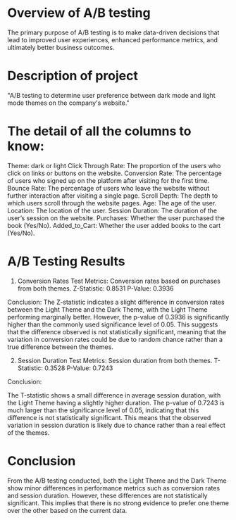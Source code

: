 # Overview of A/B testing
The primary purpose of A/B testing is to make data-driven decisions that lead to improved user experiences, enhanced performance metrics, and ultimately better business outcomes.

# Description of project
"A/B testing to determine user preference between dark mode and light mode themes on the company's website."


# The detail of all the columns to know:

Theme: dark or light
Click Through Rate: The proportion of the users who click on links or buttons on the website.
Conversion Rate: The percentage of users who signed up on the platform after visiting for the first time.
Bounce Rate: The percentage of users who leave the website without further interaction after visiting a single page.
Scroll Depth: The depth to which users scroll through the website pages.
Age: The age of the user.
Location: The location of the user.
Session Duration: The duration of the user’s session on the website.
Purchases: Whether the user purchased the book (Yes/No).
Added_to_Cart: Whether the user added books to the cart (Yes/No).

# A/B Testing Results
1. Conversion Rates
Test Metrics: Conversion rates based on purchases from both themes.
Z-Statistic: 0.8531
P-Value: 0.3936

Conclusion:
The Z-statistic indicates a slight difference in conversion rates between the Light Theme and the Dark Theme, with the Light Theme performing marginally better.
However, the p-value of 0.3936 is significantly higher than the commonly used significance level of 0.05.
This suggests that the difference observed is not statistically significant, meaning that the variation in conversion rates could be due to random chance rather than a true difference between the themes.

2. Session Duration
Test Metrics: Session duration from both themes.
T-Statistic: 0.3528
P-Value: 0.7243

Conclusion:

The T-statistic shows a small difference in average session duration, with the Light Theme having a slightly higher duration.
The p-value of 0.7243 is much larger than the significance level of 0.05, indicating that this difference is not statistically significant.
This means that the observed variation in session duration is likely due to chance rather than a real effect of the themes.

# Conclusion
From the A/B testing conducted, both the Light Theme and the Dark Theme show minor differences in performance metrics such as conversion rates and session duration. However, these differences are not statistically significant. This implies that there is no strong evidence to prefer one theme over the other based on the current data.
